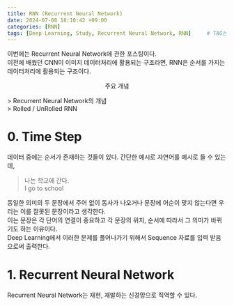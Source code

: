 ```yaml
---
title: RNN (Recurrent Neural Network)
date: 2024-07-08 18:10:42 +09:00
categories: [RNN]
tags: [Deep Learning, Study, Recurrent Neural Network, RNN]		# TAG는 반드시 소문자로 이루어져야함!
---
```


이번에는 Recurrent Neural Network에 관한 포스팅이다.    
이전에 배웠던 CNN이 이미지 데이터처리에 활용되는 구조라면, RNN은 순서를 가지는 데이터처리에 활용되는 구조이다.

<p align = center>주요 개념</p>
> Recurrent Neural Network의 개념<br>
> Rolled / UnRolled RNN

# 0. Time Step
데이터 중에는 순서가 존재하는 것들이 있다. 간단한 예시로 자연어를 예시로 들 수 있는데, 
> 나는 학교에 간다. <br>
> I go to school

동일한 의미의 두 문장에서 주어 없이 동사가 나오거나 문장에 어순이 맞지 않는다면 우리는 이를 잘못된 문장이라고 생각한다.<br>
이는 문장은 각 단어의 연결이 중요하고 각 문장의 위치, 순서에 따라서 그 의미가 바뀌기도 하는 이유이다.<br>
Deep Learning에서 이러한 문제를 풀어나가기 위해서 Sequence 자료를 입력 받음으로써 출력한다.

# 1. Recurrent Neural Network
Recurrent Neural Network는 재현, 재발하는 신경망으로 직역할 수 있다. 